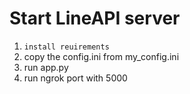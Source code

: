 # Start LineAPI server

1. ```install reuirements```
2. copy the config.ini from my_config.ini
2. run app.py
3. run ngrok port with 5000  
